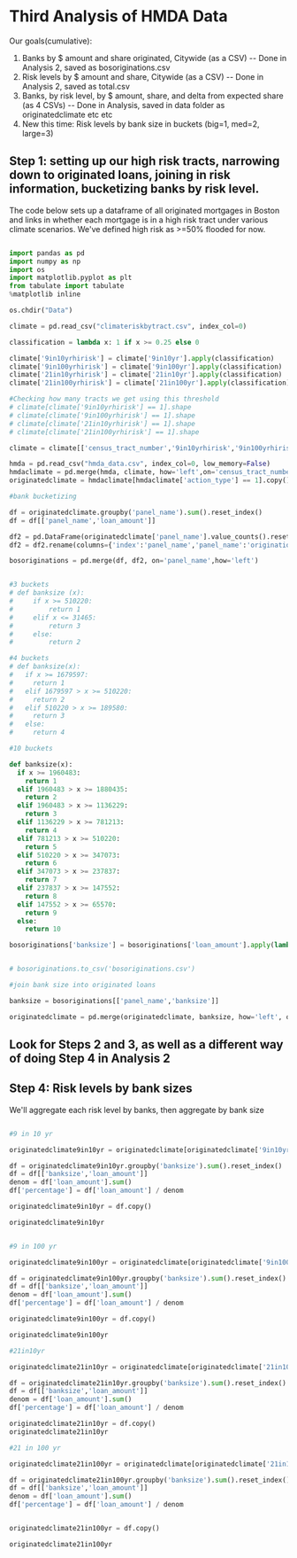 # Third Analysis of HMDA Data

Our goals(cumulative):

1. Banks by $ amount and share originated, Citywide (as a CSV) -- Done in Analysis 2, saved as bosoriginations.csv
2. Risk levels by $ amount and share, Citywide (as a CSV) -- Done in Analysis 2, saved as total.csv
3. Banks, by risk level, by $ amount, share, and delta from expected share (as 4 CSVs) -- Done in Analysis, saved in data folder as originatedclimate etc etc
4. New this time: Risk levels by bank size in buckets (big=1, med=2, large=3)

## Step 1: setting up our high risk tracts, narrowing down to originated loans, joining in risk information, bucketizing banks by risk level.

The code below sets up a dataframe of all originated mortgages in Boston and links in whether each mortgage is in a high risk tract under various climate scenarios. We've defined high risk as >=50% flooded for now.

```python

import pandas as pd
import numpy as np
import os
import matplotlib.pyplot as plt
from tabulate import tabulate
%matplotlib inline

os.chdir("Data")

climate = pd.read_csv("climateriskbytract.csv", index_col=0)

classification = lambda x: 1 if x >= 0.25 else 0

climate['9in10yrhirisk'] = climate['9in10yr'].apply(classification)
climate['9in100yrhirisk'] = climate['9in100yr'].apply(classification)
climate['21in10yrhirisk'] = climate['21in10yr'].apply(classification)
climate['21in100yrhirisk'] = climate['21in100yr'].apply(classification)

#Checking how many tracts we get using this threshold
# climate[climate['9in10yrhirisk'] == 1].shape
# climate[climate['9in100yrhirisk'] == 1].shape
# climate[climate['21in10yrhirisk'] == 1].shape
# climate[climate['21in100yrhirisk'] == 1].shape

climate = climate[['census_tract_number','9in10yrhirisk','9in100yrhirisk','21in10yrhirisk','21in100yrhirisk']]

hmda = pd.read_csv("hmda_data.csv", index_col=0, low_memory=False)
hmdaclimate = pd.merge(hmda, climate, how='left',on='census_tract_number')
originatedclimate = hmdaclimate[hmdaclimate['action_type'] == 1].copy()

#bank bucketizing

df = originatedclimate.groupby('panel_name').sum().reset_index()
df = df[['panel_name','loan_amount']]

df2 = pd.DataFrame(originatedclimate['panel_name'].value_counts().reset_index())
df2 = df2.rename(columns={'index':'panel_name','panel_name':'originations'})

bosoriginations = pd.merge(df, df2, on='panel_name',how='left')


#3 buckets
# def banksize (x):
#     if x >= 510220:
#         return 1
#     elif x <= 31465:
#         return 3
#     else:
#         return 2

#4 buckets
# def banksize(x):
#   if x >= 1679597:
#     return 1
#   elif 1679597 > x >= 510220:
#     return 2
#   elif 510220 > x >= 189580:
#     return 3
#   else:
#     return 4

#10 buckets

def banksize(x):
  if x >= 1960483:
    return 1
  elif 1960483 > x >= 1880435:
    return 2
  elif 1960483 > x >= 1136229:
    return 3
  elif 1136229 > x >= 781213:
    return 4
  elif 781213 > x >= 510220:
    return 5
  elif 510220 > x >= 347073:
    return 6
  elif 347073 > x >= 237837:
    return 7
  elif 237837 > x >= 147552:
    return 8
  elif 147552 > x >= 65570:
    return 9
  else:
    return 10

bosoriginations['banksize'] = bosoriginations['loan_amount'].apply(lambda x: banksize(x))


# bosoriginations.to_csv('bosoriginations.csv')

#join bank size into originated loans

banksize = bosoriginations[['panel_name','banksize']]

originatedclimate = pd.merge(originatedclimate, banksize, how='left', on='panel_name')

```


## Look for Steps 2 and 3, as well as a different way of doing Step 4 in Analysis 2


## Step 4: Risk levels by bank sizes

We'll aggregate each risk level by banks, then aggregate by bank size

```python

#9 in 10 yr

originatedclimate9in10yr = originatedclimate[originatedclimate['9in10yrhirisk'] == 1]

df = originatedclimate9in10yr.groupby('banksize').sum().reset_index()
df = df[['banksize','loan_amount']]
denom = df['loan_amount'].sum()
df['percentage'] = df['loan_amount'] / denom

originatedclimate9in10yr = df.copy()

originatedclimate9in10yr


#9 in 100 yr

originatedclimate9in100yr = originatedclimate[originatedclimate['9in100yrhirisk'] == 1]

df = originatedclimate9in100yr.groupby('banksize').sum().reset_index()
df = df[['banksize','loan_amount']]
denom = df['loan_amount'].sum()
df['percentage'] = df['loan_amount'] / denom

originatedclimate9in100yr = df.copy()

originatedclimate9in100yr

#21in10yr

originatedclimate21in10yr = originatedclimate[originatedclimate['21in10yrhirisk'] == 1]

df = originatedclimate21in10yr.groupby('banksize').sum().reset_index()
df = df[['banksize','loan_amount']]
denom = df['loan_amount'].sum()
df['percentage'] = df['loan_amount'] / denom

originatedclimate21in10yr = df.copy()
originatedclimate21in10yr

#21 in 100 yr

originatedclimate21in100yr = originatedclimate[originatedclimate['21in100yrhirisk'] == 1]

df = originatedclimate21in100yr.groupby('banksize').sum().reset_index()
df = df[['banksize','loan_amount']]
denom = df['loan_amount'].sum()
df['percentage'] = df['loan_amount'] / denom


originatedclimate21in100yr = df.copy()

originatedclimate21in100yr
```
